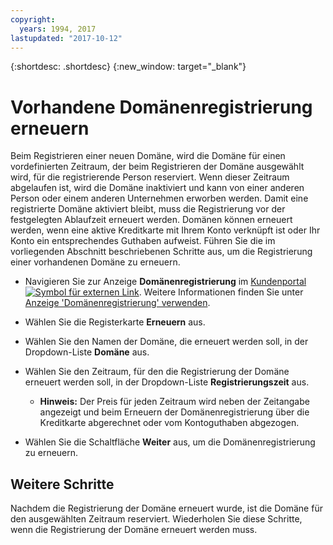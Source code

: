 ```yaml
---
copyright:
  years: 1994, 2017
lastupdated: "2017-10-12"
---
```


{:shortdesc: .shortdesc}
{:new_window: target="_blank"}

# Vorhandene Domänenregistrierung erneuern

Beim Registrieren einer neuen Domäne, wird die Domäne für einen vordefinierten Zeitraum, der beim Registrieren der Domäne ausgewählt wird, für die registrierende Person reserviert. Wenn dieser Zeitraum abgelaufen ist, wird die Domäne inaktiviert und kann von einer anderen Person oder einem anderen Unternehmen erworben werden. Damit eine registrierte Domäne aktiviert bleibt, muss die Registrierung vor der festgelegten Ablaufzeit erneuert werden. Domänen können erneuert werden, wenn eine aktive Kreditkarte mit Ihrem Konto verknüpft ist oder Ihr Konto ein entsprechendes Guthaben aufweist. Führen Sie die im vorliegenden Abschnitt beschriebenen Schritte aus, um die Registrierung einer vorhandenen Domäne zu erneuern.

* Navigieren Sie zur Anzeige **Domänenregistrierung** im [Kundenportal ![Symbol für externen Link](../../icons/launch-glyph.svg "Symbol für externen Link")](https://control.softlayer.com/). Weitere Informationen finden Sie unter [Anzeige 'Domänenregistrierung' verwenden](acceusess-domain-reg-screen.html).
* Wählen Sie die Registerkarte **Erneuern** aus.
* Wählen Sie den Namen der Domäne, die erneuert werden soll, in der Dropdown-Liste **Domäne** aus.
* Wählen Sie den Zeitraum, für den die Registrierung der Domäne erneuert werden soll, in der Dropdown-Liste **Registrierungszeit** aus.

  * **Hinweis:** Der Preis für jeden Zeitraum wird neben der Zeitangabe angezeigt und beim Erneuern der Domänenregistrierung über die Kreditkarte abgerechnet oder vom Kontoguthaben abgezogen.

* Wählen Sie die Schaltfläche **Weiter** aus, um die Domänenregistrierung zu erneuern.

## Weitere Schritte

Nachdem die Registrierung der Domäne erneuert wurde, ist die Domäne für den ausgewählten Zeitraum reserviert. Wiederholen Sie diese Schritte, wenn die Registrierung der Domäne erneuert werden muss.
